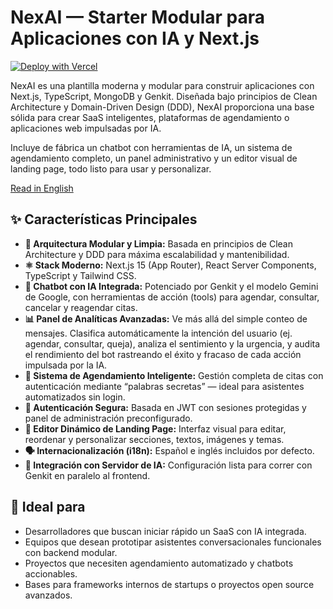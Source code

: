 # NexAI — Starter Modular para Aplicaciones con IA y Next.js

[![Deploy with Vercel](https://vercel.com/button)](https://vercel.com/new/clone?repository-url=https://github.com/rataprns/NexAI)

NexAI es una plantilla moderna y modular para construir aplicaciones con Next.js, TypeScript, MongoDB y Genkit. Diseñada bajo principios de Clean Architecture y Domain-Driven Design (DDD), NexAI proporciona una base sólida para crear SaaS inteligentes, plataformas de agendamiento o aplicaciones web impulsadas por IA.

Incluye de fábrica un chatbot con herramientas de IA, un sistema de agendamiento completo, un panel administrativo y un editor visual de landing page, todo listo para usar y personalizar.

[Read in English](./README.md)

## ✨ Características Principales

- **🧩 Arquitectura Modular y Limpia:** Basada en principios de Clean Architecture y DDD para máxima escalabilidad y mantenibilidad.
- **⚛️ Stack Moderno:** Next.js 15 (App Router), React Server Components, TypeScript y Tailwind CSS.
- **🤖 Chatbot con IA Integrada:** Potenciado por Genkit y el modelo Gemini de Google, con herramientas de acción (tools) para agendar, consultar, cancelar y reagendar citas.
- **📊 Panel de Analíticas Avanzadas:** Ve más allá del simple conteo de mensajes. Clasifica automáticamente la intención del usuario (ej. agendar, consultar, queja), analiza el sentimiento y la urgencia, y audita el rendimiento del bot rastreando el éxito y fracaso de cada acción impulsada por la IA.
- **📅 Sistema de Agendamiento Inteligente:** Gestión completa de citas con autenticación mediante “palabras secretas” — ideal para asistentes automatizados sin login.
- **🔐 Autenticación Segura:** Basada en JWT con sesiones protegidas y panel de administración preconfigurado.
- **🧱 Editor Dinámico de Landing Page:** Interfaz visual para editar, reordenar y personalizar secciones, textos, imágenes y temas.
- **🗣️ Internacionalización (i18n):** Español e inglés incluidos por defecto.
- **💬 Integración con Servidor de IA:** Configuración lista para correr con Genkit en paralelo al frontend.

## 🚀 Ideal para

- Desarrolladores que buscan iniciar rápido un SaaS con IA integrada.
- Equipos que desean prototipar asistentes conversacionales funcionales con backend modular.
- Proyectos que necesiten agendamiento automatizado y chatbots accionables.
- Bases para frameworks internos de startups o proyectos open source avanzados.
